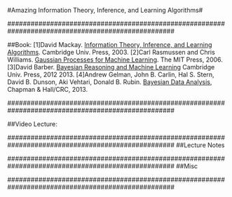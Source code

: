 #Amazing Information Theory, Inference, and Learning Algorithms#

###################################################################################################

##Book:
[1]David Mackay. [Information Theory, Inference, and Learning Algorithms](http://www.inference.org.uk/mackay/itprnn/book.html). Cambridge Univ. Press, 2003.
[2]Carl Rasmussen and Chris Williams. [Gaussian Processes for Machine Learning](http://www.gaussianprocess.org/gpml/). The MIT Press, 2006.
[3]David Barber. [Bayesian Reasoning and Machine Learning](http://web4.cs.ucl.ac.uk/staff/D.Barber/pmwiki/pmwiki.php?n=Brml.HomePage?from=Main.Textbook) Cambridge Univ. Press, 2012 2013.
[4]Andrew Gelman, John B. Carlin, Hal S. Stern, David B. Dunson, Aki Vehtari, Donald B. Rubin. [Bayesian Data Analysis](http://www.stat.columbia.edu/~gelman/book/), Chapman & Hall/CRC, 2013.

###################################################################################################

##Video Lecture:




###################################################################################################
##Lecture Notes 



###################################################################################################
##Misc

###################################################################################################













